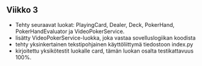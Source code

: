 ## Viikko 3

- Tehty seuraavat luokat: PlayingCard, Dealer, Deck, PokerHand, PokerHandEvaluator ja 
  VideoPokerService.
- lisätty VideoPokerService-luokka, joka vastaa sovelluslogiikan koodista
- tehty yksinkertainen tekstipohjainen käyttöliittymä tiedostoon index.py
- kirjoitettu yksikötestit luokalle card, tämän luokan osalta testikattavuus 100%.
